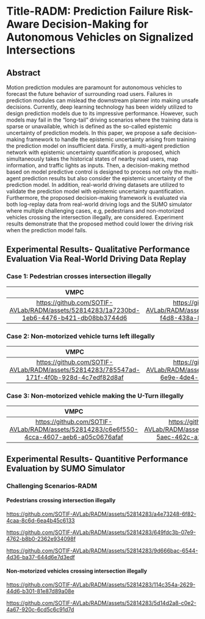 # Title-RADM: Prediction Failure Risk-Aware Decision-Making for Autonomous Vehicles on Signalized Intersections
## Abstract
Motion prediction modules are paramount for autonomous vehicles to forecast the future behavior of surrounding road users. Failures in prediction modules can mislead the downstream planner into making unsafe decisions. Currently, deep learning technology has been widely utilized to design prediction models due to its impressive performance. However, such models may fail in the “long-tail” driving scenarios where the training data is sparse or unavailable, which is defined as the so-called epistemic uncertainty of prediction models. In this paper, we propose a safe decision-making framework to handle the epistemic uncertainty arising from training the prediction model on insufficient data. Firstly, a multi-agent prediction network with epistemic uncertainty quantification is proposed, which simultaneously takes the historical states of nearby road users, map information, and traffic lights as inputs. Then, a decision-making method based on model predictive control is designed to process not only the multi-agent prediction results but also consider the epistemic uncertainty of the prediction model. In addition, real-world driving datasets are utilized to validate the prediction model with epistemic uncertainty quantification. Furthermore, the proposed decision-making framework is evaluated via both log-replay data from real-world driving logs and the SUMO simulator where multiple challenging cases, e.g, pedestrians and non-motorized vehicles crossing the intersection illegally, are considered. Experiment results demonstrate that the proposed method could lower the driving risk when the prediction model fails.

## Experimental Results- Qualitative Performance Evaluation Via Real-World Driving Data Replay

### Case 1: Pedestrian crosses intersection illegally
VMPC |　RADM
:-------------------------:|:-------------------------:
https://github.com/SOTIF-AVLab/RADM/assets/52814283/1a7230bd-1eb6-4476-b421-db08bb3744d6 | https://github.com/SOTIF-AVLab/RADM/assets/52814283/30958c14-f4d8-438a-863e-0ca3b2b08b00

### Case 2: Non-motorized vehicle turns left illegally
VMPC |　RADM
:-------------------------:|:-------------------------:
https://github.com/SOTIF-AVLab/RADM/assets/52814283/785547ad-171f-4f0b-928d-4c7edf82d8af | https://github.com/SOTIF-AVLab/RADM/assets/52814283/b1496bd0-6e9e-4de4-b1ac-e7b22bd26ad2

### Case 3: Non-motorized vehicle making the U-Turn illegally

VMPC |　RADM
:-------------------------:|:-------------------------:
https://github.com/SOTIF-AVLab/RADM/assets/52814283/c6e6f550-4cca-4607-aeb6-a05c0676afaf | https://github.com/SOTIF-AVLab/RADM/assets/52814283/59fc1fdf-5aec-462c-a1c9-d7848e4f0a3b


## Experimental Results- Quantitive Performance Evaluation by SUMO Simulator
### Challenging Scenarios-RADM
<!-- 
https://github.com/SOTIF-AVLab/RADM/assets/52814283/56dc1d47-ecf3-46ea-8b0a-a8d037297a4b

https://github.com/SOTIF-AVLab/RADM/assets/52814283/ab671b60-2bcd-4f44-b15c-383b24f190b0 -->

#### Pedestrians crossing intersection illegally
https://github.com/SOTIF-AVLab/RADM/assets/52814283/a4e73248-6f82-4caa-8c6d-6ea4b45c6133

https://github.com/SOTIF-AVLab/RADM/assets/52814283/649fdc3b-07e9-4762-b8b0-2362e934098f

https://github.com/SOTIF-AVLab/RADM/assets/52814283/9d666bac-6544-4d36-ba37-644d6e7d3edf

#### Non-motorized vehicles crossing intersection illegally
https://github.com/SOTIF-AVLab/RADM/assets/52814283/114c354a-2629-44d6-b301-81e87d89a08e

https://github.com/SOTIF-AVLab/RADM/assets/52814283/5d14d2a8-c0e2-4a67-920c-6cd5c6c91d7d
